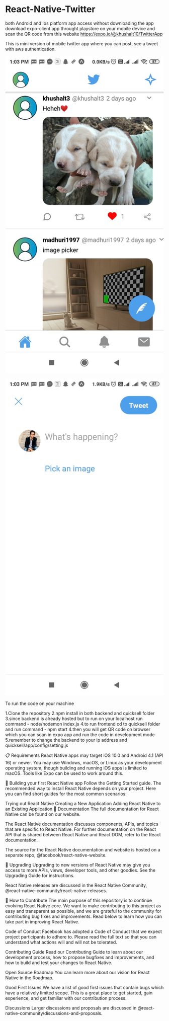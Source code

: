 # React-Native-Twitter

both Android and Ios platform app access without downloading the app download expo-client app throught playstore on your mobile device and scan the QR code from this website https://expo.io/@khushalt10/TwitterApp

This is mini version of mobile twitter app where you can post, see a tweet with aws authentication.

![](twitter1.jpg)

![](twitter2.jpg)

To run the code on your machine

1.Clone the repository 2.npm install in both backend and quicksell folder 3.since backend is already hosted but to run on your localhost run command - node/nodemon index.js 4.to run frontend cd to quicksell folder and run command - npm start
4.then you will get QR code on browser which you can scan in expo app and run the code in development mode 5.remember to change the backend to your ip address and quicksell/app/config/setting.js

📋 Requirements React Native apps may target iOS 10.0 and Android 4.1 (API 16) or newer. You may use Windows, macOS, or Linux as your development operating system, though building and running iOS apps is limited to macOS. Tools like Expo can be used to work around this.

🎉 Building your first React Native app Follow the Getting Started guide. The recommended way to install React Native depends on your project. Here you can find short guides for the most common scenarios:

Trying out React Native Creating a New Application Adding React Native to an Existing Application 📖 Documentation The full documentation for React Native can be found on our website.

The React Native documentation discusses components, APIs, and topics that are specific to React Native. For further documentation on the React API that is shared between React Native and React DOM, refer to the React documentation.

The source for the React Native documentation and website is hosted on a separate repo, @facebook/react-native-website.

🚀 Upgrading Upgrading to new versions of React Native may give you access to more APIs, views, developer tools, and other goodies. See the Upgrading Guide for instructions.

React Native releases are discussed in the React Native Community, @react-native-community/react-native-releases.

👏 How to Contribute The main purpose of this repository is to continue evolving React Native core. We want to make contributing to this project as easy and transparent as possible, and we are grateful to the community for contributing bug fixes and improvements. Read below to learn how you can take part in improving React Native.

Code of Conduct Facebook has adopted a Code of Conduct that we expect project participants to adhere to. Please read the full text so that you can understand what actions will and will not be tolerated.

Contributing Guide Read our Contributing Guide to learn about our development process, how to propose bugfixes and improvements, and how to build and test your changes to React Native.

Open Source Roadmap You can learn more about our vision for React Native in the Roadmap.

Good First Issues We have a list of good first issues that contain bugs which have a relatively limited scope. This is a great place to get started, gain experience, and get familiar with our contribution process.

Discussions Larger discussions and proposals are discussed in @react-native-community/discussions-and-proposals.

